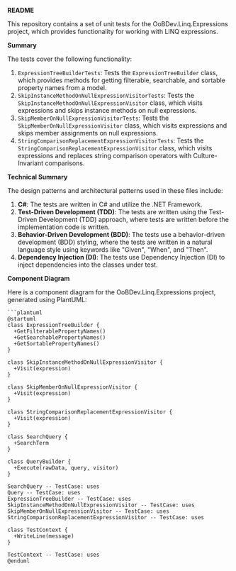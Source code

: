 **README**

This repository contains a set of unit tests for the OoBDev.Linq.Expressions project, which provides functionality for working with LINQ expressions.

**Summary**

The tests cover the following functionality:

1. `ExpressionTreeBuilderTests`: Tests the `ExpressionTreeBuilder` class, which provides methods for getting filterable, searchable, and sortable property names from a model.
2. `SkipInstanceMethodOnNullExpressionVisitorTests`: Tests the `SkipInstanceMethodOnNullExpressionVisitor` class, which visits expressions and skips instance methods on null expressions.
3. `SkipMemberOnNullExpressionVisitorTests`: Tests the `SkipMemberOnNullExpressionVisitor` class, which visits expressions and skips member assignments on null expressions.
4. `StringComparisonReplacementExpressionVisitorTests`: Tests the `StringComparisonReplacementExpressionVisitor` class, which visits expressions and replaces string comparison operators with Culture-Invariant comparisons.

**Technical Summary**

The design patterns and architectural patterns used in these files include:

1. **C#**: The tests are written in C# and utilize the .NET Framework.
2. **Test-Driven Development (TDD)**: The tests are written using the Test-Driven Development (TDD) approach, where tests are written before the implementation code is written.
3. **Behavior-Driven Development (BDD)**: The tests use a behavior-driven development (BDD) styling, where the tests are written in a natural language style using keywords like "Given", "When", and "Then".
4. **Dependency Injection (DI)**: The tests use Dependency Injection (DI) to inject dependencies into the classes under test.

**Component Diagram**

Here is a component diagram for the OoBDev.Linq.Expressions project, generated using PlantUML:
```
```plantuml
@startuml
class ExpressionTreeBuilder {
  +GetFilterablePropertyNames()
  +GetSearchablePropertyNames()
  +GetSortablePropertyNames()
}

class SkipInstanceMethodOnNullExpressionVisitor {
  +Visit(expression)
}

class SkipMemberOnNullExpressionVisitor {
  +Visit(expression)
}

class StringComparisonReplacementExpressionVisitor {
  +Visit(expression)
}

class SearchQuery {
  +SearchTerm
}

class QueryBuilder {
  +Execute(rawData, query, visitor)
}

SearchQuery -- TestCase: uses
Query -- TestCase: uses
ExpressionTreeBuilder -- TestCase: uses
SkipInstanceMethodOnNullExpressionVisitor -- TestCase: uses
SkipMemberOnNullExpressionVisitor -- TestCase: uses
StringComparisonReplacementExpressionVisitor -- TestCase: uses

class TestContext {
  +WriteLine(message)
}

TestContext -- TestCase: uses
@enduml
```
```